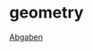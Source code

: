 # geometry
[Abgaben](https://drive.google.com/drive/folders/1jinzHwbwe6d-9p90EvcJc6yzlRNua2Do?usp=sharing)
